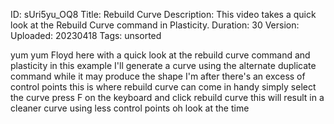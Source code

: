 ID: sUri5yu_OQ8
Title: Rebuild Curve
Description: This video takes a quick look at the Rebuild Curve command in Plasticity.
Duration: 30
Version: 
Uploaded: 20230418
Tags: unsorted

yum yum Floyd here with a quick look at
the rebuild curve command and plasticity
in this example I'll generate a curve
using the alternate duplicate command
while it may produce the shape I'm after
there's an excess of control points this
is where rebuild curve can come in handy
simply select the curve press F on the
keyboard and click rebuild curve this
will result in a cleaner curve using
less control points oh look at the time
